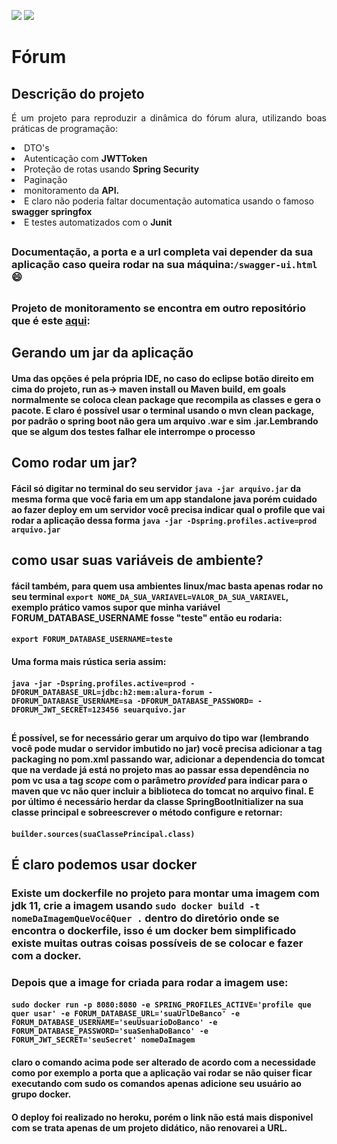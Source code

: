 <img src="https://img.shields.io/static/v1?label=Java&labelColor=red&message=11&color=gray&style=%3CSTYLE%3E&logo=java"> <img src="https://img.shields.io/static/v1?label=Spring%20Boot&labelColor=gray&message=11&color=lemon&style=%3CSTYLE%3E&logo=spring">

# Fórum

## Descrição do projeto

<p align="justify">É um projeto para reproduzir a dinâmica do fórum alura, utilizando boas práticas de programação:
<li>DTO's</li>
<li>Autenticação com <b>JWTToken</b></li>
<li>Proteção de rotas usando <b>Spring Security</b></li>
<li>Paginação</li>
<li>monitoramento da <b>API.</b></li>
<li>E claro não poderia faltar documentação automatica usando o famoso <b>swagger springfox</b> </li><li>E testes automatizados com o <b>Junit</b></p> </li></p>

##
### Documentação, a porta e a url completa vai depender da sua aplicação caso queira rodar na sua máquina:`/swagger-ui.html` :smile:
##
### Projeto de monitoramento se encontra em outro repositório que é este <a href="https://github.com/karlgama/monitoramento-spring">aqui</a>: 

##
## Gerando um jar da aplicação
#### Uma das opções é pela própria IDE, no caso do eclipse botão direito em cima do projeto, run as-> maven install ou Maven build, em goals normalmente se coloca clean package que recompila as classes e gera o pacote. E claro é possível usar o terminal usando o mvn clean package, por padrão o spring boot não gera um arquivo .war e sim .jar.Lembrando que se algum dos testes falhar ele interrompe o processo

##

## Como rodar um jar?

#### Fácil só digitar no terminal do seu servidor ```java -jar arquivo.jar``` da mesma forma que você faria em um app standalone java porém cuidado ao fazer deploy em um servidor você precisa indicar qual o profile que vai rodar a aplicação dessa forma ```java -jar -Dspring.profiles.active=prod arquivo.jar```

##
## como usar suas variáveis de ambiente?

#### fácil também, para quem usa ambientes linux/mac basta apenas rodar no seu terminal ```export NOME_DA_SUA_VARIAVEL=VALOR_DA_SUA_VARIAVEL```, exemplo prático vamos supor que minha variável FORUM_DATABASE_USERNAME fosse "teste" então eu rodaria:
#### ```export FORUM_DATABASE_USERNAME=teste ```

#### Uma forma mais rústica seria assim:
#### ```java -jar -Dspring.profiles.active=prod -DFORUM_DATABASE_URL=jdbc:h2:mem:alura-forum -DFORUM_DATABASE_USERNAME=sa -DFORUM_DATABASE_PASSWORD= -DFORUM_JWT_SECRET=123456 seuarquivo.jar```

##
#### É possível, se for necessário gerar um arquivo do tipo war (lembrando você pode mudar o servidor imbutido no jar) você precisa adicionar a tag packaging no pom.xml passando war, adicionar a dependencia do tomcat que na verdade já está no projeto mas ao passar essa dependência no pom vc usa a tag *scope* com o parâmetro *provided* para indicar para o maven que vc não quer incluir a biblioteca do tomcat no arquivo final. E por último é necessário herdar da classe SpringBootInitializer na sua classe principal e sobreescrever o método configure e retornar:
#### ```builder.sources(suaClassePrincipal.class)```

## É claro podemos usar docker
### Existe um dockerfile no projeto para montar uma imagem com jdk 11, crie a imagem usando ```sudo docker build -t nomeDaImagemQueVocêQuer .``` dentro do diretório onde se encontra o dockerfile, isso é um docker bem simplificado existe muitas outras coisas possíveis de se colocar e fazer com a docker.

### Depois que a image for criada para rodar a imagem use:
#### ```sudo docker run -p 8080:8080 -e SPRING_PROFILES_ACTIVE='profile que quer usar' -e FORUM_DATABASE_URL='suaUrlDeBanco' -e FORUM_DATABASE_USERNAME='seuUsuarioDoBanco' -e FORUM_DATABASE_PASSWORD='suaSenhaDoBanco' -e FORUM_JWT_SECRET='seuSecret' nomeDaImagem```
#### claro o comando acima pode ser alterado de acordo com a necessidade como por exemplo a porta que a aplicação vai rodar se não quiser ficar executando com sudo os comandos apenas adicione seu usuário ao grupo docker.

#### O deploy foi realizado no heroku, porém o link não está mais disponivel com se trata apenas de um projeto didático, não renovarei a URL.
